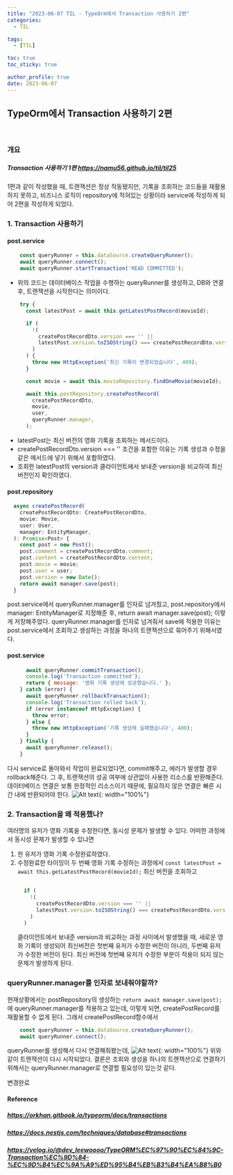 ```yaml
---
title: "2023-06-07 TIL - TypeOrm에서 Transaction 사용하기 2편"
categories:
  - TIL

tags:
  - [TIL]

toc: true
toc_sticky: true

author_profile: true
date: 2023-06-07
---
```


## TypeOrm에서 Transaction 사용하기 2편
<br>

### 개요
##### Transaction 사용하기 1편 <https://namu56.github.io/til/til25>
1편과 같이 작성했을 때, 트랜잭션은 정상 작동됐지만, 기록을 조회하는 코드들을 재활용하지 못하고, 비즈니스 로직이 repository에 적혀있는 상황이라 service에 작성하게 되어 2편을 작성하게 되었다. 
<br>

### 1. Transaction 사용하기


#### post.service
```jsx
    const queryRunner = this.dataSource.createQueryRunner();
    await queryRunner.connect();
    await queryRunner.startTransaction('READ COMMITTED');
```
- 위의 코드는 데이터베이스 작업을 수행하는 queryRunner를 생성하고,
DB와 연결 후, 트랜잭션을 시작한다는 의미이다.

```jsx
    try {
      const latestPost = await this.getLatestPostRecord(movieId);

      if (
        !(
          createPostRecordDto.version === '' ||
          latestPost.version.toISOString() === createPostRecordDto.version
        )
      ) {
        throw new HttpException('최신 기록이 변경되었습니다', 409);
      }

      const movie = await this.movieRepository.findOneMovie(movieId);

      await this.postRepository.createPostRecord(
        createPostRecordDto,
        movie,
        user,
        queryRunner.manager,
      );
```
- latestPost는 최신 버전의 영화 기록을 조회하는 메서드이다.
- createPostRecordDto.version === '' 조건을 포함한 이유는 기록 생성과 수정을 같은 메서드에 넣기 위해서 포함하였다.
- 조회한 latestPost의 version과 클라이언트에서 보내준 version을 비교하여 최신 버전인지 확인하였다.
#### post.repository
```jsx
  async createPostRecord(
    createPostRecordDto: CreatePostRecordDto,
    movie: Movie,
    user: User,
    manager: EntityManager,
  ): Promise<Post> {
    const post = new Post();
    post.comment = createPostRecordDto.comment;
    post.content = createPostRecordDto.content;
    post.movie = movie;
    post.user = user;
    post.version = new Date();
    return await manager.save(post);
  }
```
post.service에서 queryRunner.manager를 인자로 넘겨줬고, post.repository에서 manager: EntityManager로 지정해준 후, return await manager.save(post); 이렇게 저장해주었다. queryRunner.manager를 인자로 넘겨줘서 save에 적용한 이유는 post.service에서 조회하고 생성하는 과정을 하나의 트랜잭션으로 묶어주기 위해서였다.
#### post.service
```jsx
      await queryRunner.commitTransaction();
      console.log('Transaction committed');
      return { message: '영화 기록 생성에 성공했습니다.' };
    } catch (error) {
      await queryRunner.rollbackTransaction();
      console.log('Transaction rolled back');
      if (error instanceof HttpException) {
        throw error;
      } else {
        throw new HttpException('기록 생성에 실패했습니다', 400);
      }
    } finally {
      await queryRunner.release();
    }
```
다시 service로 돌아와서 작업이 완료되었다면, commit해주고, 에러가 발생할 경우 rollback해준다. 그 후, 트랜잭션의 성공 여부에 상관없이 사용한 리소스를 반환해준다. 데이터베이스 연결은 보통 한정적인 리소스이기 때문에, 필요하지 않은 연결은 빠른 시간 내에 반환되어야 한다.
![Alt text](../../images/2923-06-07-til/%EC%8A%A4%ED%81%AC%EB%A6%B0%EC%83%B7%202023-06-07%20225440.png){: width="100%"}
### 2. Transaction을 왜 적용했나?
여러명의 유저가 영화 기록을 수정한다면, 동시성 문제가 발생할 수 있다.
어떠한 과정에서 동시성 문제가 발생할 수 있냐면
1. 한 유저가 영화 기록 수정완료하였다.
2. 수정완료한 타이밍이 두 번째 영화 기록 수정하는 과정에서
    `const latestPost = await this.getLatestPostRecord(movieId);` 
    최신 버전을 조회하고
    ```jsx
    
      if (
        !(
          createPostRecordDto.version === '' ||
          latestPost.version.toISOString() === createPostRecordDto.version
        )
      )
    ```
    클라이언트에서 보내준 version과 비교하는 과정 사이에서 발생했을 때, 새로운 영화 기록이 생성되어 최신버전은 첫번째 유저가 수정한 버전이 아니라, 두번째 유저가 수정한 버전이 된다. 최신 버전에 첫번째 유저가 수정한 부분이 적용이 되지 않는 문제가 발생하게 된다.

### queryRunner.manager를 인자로 보내줘야할까?
현재상황에서는 postRepository의 생성하는 `return await manager.save(post);`에 queryRunner.manager를 적용하고 있는데, 이렇게 되면, createPostRecord를 재활용할 수 없게 된다. 그래서 createPostRecord함수에서
```jsx
    const queryRunner = this.dataSource.createQueryRunner();
    await queryRunner.connect();
```
queryRunner를 생성해서 다시 연결해줘봤는데,
![Alt text](../../images/2923-06-07-til/%EC%8A%A4%ED%81%AC%EB%A6%B0%EC%83%B7%202023-06-07%20230457.png){: width="100%"}
위와 같이 트랜잭션이 다시 시작되었다.
결론은 조회와 생성을 하나의 트랜잭션으로 연결하기 위해서는 queryRunner.manager로 연결할 필요성이 있는것 같다.

변경완료
<br>

#### Reference
##### <https://orkhan.gitbook.io/typeorm/docs/transactions>
##### <https://docs.nestjs.com/techniques/database#transactions>
##### <https://velog.io/@dev_leewoooo/TypeORM%EC%97%90%EC%84%9C-Transaction%EC%9D%84-%EC%9D%B4%EC%9A%A9%ED%95%B4%EB%B3%B4%EA%B8%B0>